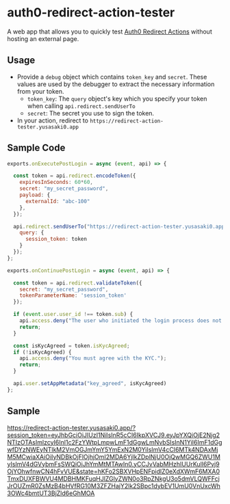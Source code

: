 # auth0-redirect-action-tester

A web app that allows you to quickly test [Auth0 Redirect Actions](https://auth0.com/docs/customize/actions/flows-and-triggers/login-flow/redirect-with-actions) without hosting an external page.

## Usage

- Provide a `debug` object which contains `token_key` and `secret`. These values are used by the debugger to extract the necessary information from your token.
  - `token_key`: The `query` object's key which you specify your token when calling `api.redirect.sendUserTo`
  - `secret`: The secret you use to sign the token.
- In your action, redirect to `https://redirect-action-tester.yusasaki0.app`

## Sample Code

```javascript
exports.onExecutePostLogin = async (event, api) => {

  const token = api.redirect.encodeToken({
    expiresInSeconds: 60*60,
    secret: "my_secret_password",
    payload: {
      externalId: "abc-100"
    },
  });

  api.redirect.sendUserTo("https://redirect-action-tester.yusasaki0.app", {
    query: {
      session_token: token
    }
  });
};

exports.onContinuePostLogin = async (event, api) => {

  const token = api.redirect.validateToken({
    secret: "my_secret_password",
    tokenParameterName: 'session_token'
  });

  if (event.user.user_id !== token.sub) {
    api.access.deny("The user who initiated the login process does not match with the one who resumed it.");
    return;
  }

  const isKycAgreed = token.isKycAgreed;
  if (!isKycAgreed) {
    api.access.deny("You must agree with the KYC.");
    return;
  }

  api.user.setAppMetadata("key_agreed", isKycAgreed)
};
```

## Sample

https://redirect-action-tester.yusasaki0.app/?session_token=eyJhbGciOiJIUzI1NiIsInR5cCI6IkpXVCJ9.eyJpYXQiOjE2Njg2NTIzOTAsImlzcyI6Inl1c2FzYWtpLmpwLmF1dGgwLmNvbSIsInN1YiI6ImF1dGgwfDYzNWEyNTlkM2VmOGJmYmY5YmExN2M0YiIsImV4cCI6MTk4NDAxMjM5MCwiaXAiOiIyNDBkOjFlOjhjOmI2MDA6YjlkZDplNjU0OjQwMGQ6ZWU1MyIsImV4dGVybmFsSWQiOiJhYmMtMTAwIn0.yCCJvVabMHzhIUUrKulI6Pvj9OjYOhwfnwCN4hFvVUE&state=hKFo2SBXVHpENFpidlZ0eXdXWmF6MXA0TmxDUXFBWVU4MDBHMKFuqHJlZGlyZWN0o3RpZNkgU3o5dmVLQWFFcjJrOUZmR0ZsMzB4bHVfRG10M3ZFZHajY2lk2SBpc1dybEV1UmU0VnUxcWh3OWc4bmtUT3BjZld6eGhMOA